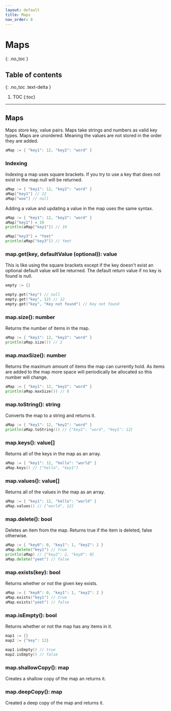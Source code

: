```yaml
---
layout: default
title: Maps
nav_order: 8
---
```


# Maps
{: .no_toc }

## Table of contents
{: .no_toc .text-delta }

1. TOC
{:toc}

---
## Maps

Maps store key, value pairs. Maps take strings and numbers as valid key types. Maps are unordered. Meaning the values are not stored in the order they are added.

```go
aMap := { "key1": 12, "key2": "word" }
```

### Indexing

Indexing a map uses square brackets. If you try to use a key that does not exist in the map null will be returned.

```go
aMap := { "key1": 12, "key2": "word" }
aMap["key1"] // 12
aMap["woo"] // null
```

Adding a value and updating a value in the map uses the same syntax.

```go
aMap := { "key1": 12, "key2": "word" }
aMap["key1"] = 19
println(aMap["key1"]) // 19

aMap["key3"] = "Yeet"
println(aMap["key3"]) // Yeet
```

### map.get(key, defaultValue (optional)): value

This is like using the square brackets except if the key doesn't exist an optional default value will be returned. The default return value if no key is found is null.

```go
empty := {}

empty.get("key") // null
empty.get("key", 12) // 12
empty.get("key", "Key not found") // Key not found
```

### map.size(): number

Returns the number of items in the map.

```go
aMap := { "key1": 12, "key2": "word" }
println(aMap.size()) // 2
```

### map.maxSize(): number

Returns the maximum amount of items the map can currently hold. As items are added to the map more space will periodically be allocated so this number will change.

```go
aMap := { "key1": 12, "key2": "word" }
println(aMap.maxSize()) // 8
```

### map.toString(): string

Converts the map to a string and returns it.

```go
aMap := { "key1": 12, "key2": "word" }
println(aMap.toString()) // {"key2": "word", "key1": 12}
```

### map.keys(): value[]

Returns all of the keys in the map as an array.

```go
aMap := { "key1": 12, "hello": "world" }
aMap.keys() // ["hello", "key1"]
```

### map.values(): value[]

Returns all of the values in the map as an array.

```go
aMap := { "key1": 12, "hello": "world" }
aMap.values() // ["world", 12]
```

### map.delete(): bool

Deletes an item from the map. Returns true if the item is deleted, false otherwise.

```go
aMap := { "key0": 0, "key1": 1, "key2": 2 }
aMap.delete("key1") // true
println(aMap) // {"key2": 2, "key0": 0}
aMap.delete("yeet") // false
```

### map.exists(key): bool

Returns whether or not the given key exists.

```go
aMap := { "key0": 0, "key1": 1, "key2": 2 }
aMap.exists("key1") // true
aMap.exists("yeet") // false
```

### map.isEmpty(): bool

Returns whether or not the map has any items in it.

```go
map1 := {}
map2 := {"key": 12}

map1.isEmpty() // true
map2.isEmpty() // false
```

### map.shallowCopy(): map

Creates a shallow copy of the map an returns it.

### map.deepCopy(): map

Created a deep copy of the map and returns it.

